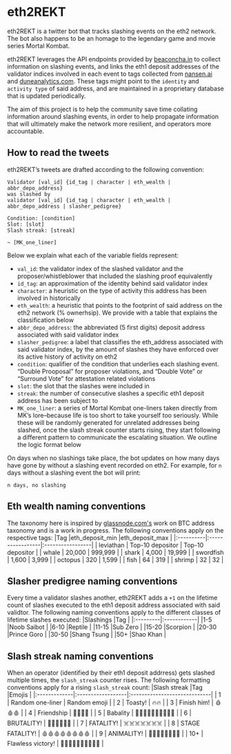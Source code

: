 # eth2REKT

eth2REKT is a twitter bot that tracks slashing events on the eth2 network. The bot also happens to be an homage to the legendary game and movie series Mortal Kombat. 

eth2REKT leverages the API endpoints provided by [beaconcha.in](https://beaconcha.in/api/v1/docs/index.html) to collect information on slashing events, and links the eth1 deposit addresses of the validator indices involved in each event to tags collected from [nansen.ai](www.nansen.ai) and [duneanalytics.com](duneanalytics.com). These tags might point to the `identity` and `activity type` of said address, and are maintained in a proprietary database that is updated periodically. 

The aim of this project is to help the community save time collating information around slashing events, in order to help propagate information that will ultimately make the network more resilient, and operators more accountable.

## How to read the tweets

eth2REKT’s tweets are drafted according to the following convention:
```
Validator [val_id] {id_tag | character | eth_wealth | abbr_depo_address} 
was slashed by 
validator [val_id] {id_tag | character | eth_wealth | abbr_depo_address | slasher_pedigree}

Condition: [condition]
Slot: [slot] 
Slash streak: [streak]

~ [MK_one_liner]
```
Below we explain what each of the variable fields represent: 

* `val_id`: the validator index of the slashed validator and the proposer/whistleblower that included the slashing proof equivalently
* `id_tag`: an approximation of the identity behind said validator index
* `character`: a heuristic on the type of activity this address has been involved in historically
* `eth_wealth`: a heuristic that points to the footprint of said address on the eth2 network (% ownerhsip). We provide with a table that explains the classification below
* `abbr_depo_address`: the abbreviated (5 first digits) deposit address associated with said validator index
* `slasher_pedigree`: a label that classifies the eth_address associated with said validator index, by the amount of slashes they have enforced over its active history of activity on eth2
* `condition`: qualifier of the condition that underlies each slashing event. “Double Prooposal” for proposer violations,  and “Double Vote” or “Surround Vote” for attestation related violations 
* `slot`: the slot that the slashes were included in
* `streak`: the number of consecutive slashes a specific eth1 deposit address has been subject to
* `MK_one_liner`: a series of Mortal Kombat one-liners taken directly from MK’s lore–because life is too short to take yourself too seriously. While these will be randomly generated for unrelated addresses being slashed, once the slash streak counter starts rising, they start following a different pattern to communicate the escalating situation. We outline the logic format below

On days when no slashings take place, the bot updates on how many days have gone by without a slashing event recorded on eth2. For example, for `n` days without a slashing event the bot will print:
```
n days, no slashing
```
## Eth wealth naming conventions

The taxonomy here is inspired by [glassnode.com's](https://insights.glassnode.com/bitcoin-supply-distribution/) work on BTC address taxonomy and is a work in progress. The following conventions apply on the respective tags:
|Tag        |eth_deposit_min   |eth_deposit_max   |
|:----------|:-----------------|:-----------------|
| leviathan | Top-10 depositor | Top-10 depositor |
| whale     | 20,000           | 999,999          |
| shark     | 4,000            | 19,999           |
| swordfish | 1,600            | 3,999            |
| octopus   | 320              | 1,599            |
| fish      | 64               | 319              |
| shrimp    | 32               | 32               |

## Slasher predigree naming conventions

Every time a validator slashes another, eth2REKT adds a `+1` on the lifetime count of slashes executed to the eth1 deposit address associated with said validtor. The following naming conventions apply to the different classes of lifetime slashes executed:
|Slashings |Tag          |
|:---------|:------------|
|1-5       |Noob Saibot  |
|6-10      |Reptile      |
|11-15     |Sub Zero     |
|15-20     |Scorpion     |
|20-30     |Prince Goro  |
|30-50     |Shang Tsung  |
|50+       |Shao Khan    |

## Slash streak naming conventions

When an operator (identified by their eth1 deposit addrress) gets slashed multiple times, the `slash_streak` counter rises. The following formatting conventions apply for a rising `slash_streak` count:
|Slash streak  |Tag                |Emojis                        |
|:-------------|:------------------|:-----------------------------|
| 1            | Random one-liner  | Random emoji                 |
| 2            | Toasty!           | 🔥🔥                          |
| 3            | Finish him!       | 🩸🩸🩸                   |
| 4            | Friendship        | 🌼🌱🎊🧸                  |
| 5            | Babality          | 👶🏻👶🏼👶🏽👶🏾👶🏿        |
| 6            | BRUTALITY!        | 👹👹👹👹👹👹              |
| 7            | FATALITY!         | ☠️☠️☠️☠️☠️☠️☠️ |
| 8            | STAGE FATALITY!   | 🩸🩸🩸🩸🩸🩸🩸🩸    |
| 9            | ANIMALITY!        | 🦙🐅🦑🐘🐍🐒🐁🐆                  |
| 10+          | Flawless victory! | 💯💯💯💯💯💯💯💯💯💯        |
